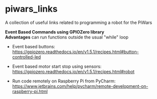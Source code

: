 # piwars_links
A collection of useful links related to programming a robot for the PiWars

**Event Based Commands using GPIOZero library** \
**Advantages** can run functions outside the usual "while" loop
* Event based buttons:\
https://gpiozero.readthedocs.io/en/v1.5.1/recipes.html#button-controlled-led


* Event based motor start stop using sensors:\
https://gpiozero.readthedocs.io/en/v1.5.1/recipes.html#robot

* Run code remotely on Raspberry Pi from PyCharm:\
https://www.jetbrains.com/help/pycharm/remote-development-on-raspberry-pi.html